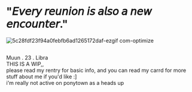 # "𝘌𝘷𝘦𝘳𝘺 𝘳𝘦𝘶𝘯𝘪𝘰𝘯 𝘪𝘴 𝘢𝘭𝘴𝘰 𝘢 𝘯𝘦𝘸 𝘦𝘯𝘤𝘰𝘶𝘯𝘵𝘦𝘳."
![5c28fdf23f94a0febfb6ad1265172daf-ezgif com-optimize](https://github.com/user-attachments/assets/e34dc874-77c4-4df1-bf94-4118aa8e93a3)<br/> 
##
Muun . 23 . Libra<br/> 
THIS IS A WIP,,<br/> 
please read my rentry for basic info, and you can read my carrd for more stuff about me if you'd like :]<br/> 
i'm really not active on ponytown as a heads up<br/> 
